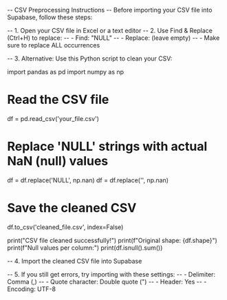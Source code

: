 -- CSV Preprocessing Instructions
-- Before importing your CSV file into Supabase, follow these steps:

-- 1. Open your CSV file in Excel or a text editor
-- 2. Use Find & Replace (Ctrl+H) to replace:
--    - Find: "NULL"
--    - Replace: (leave empty)
--    - Make sure to replace ALL occurrences

-- 3. Alternative: Use this Python script to clean your CSV:

import pandas as pd
import numpy as np

# Read the CSV file
df = pd.read_csv('your_file.csv')

# Replace 'NULL' strings with actual NaN (null) values
df = df.replace('NULL', np.nan)
df = df.replace('', np.nan)

# Save the cleaned CSV
df.to_csv('cleaned_file.csv', index=False)

print("CSV file cleaned successfully!")
print(f"Original shape: {df.shape}")
print(f"Null values per column:")
print(df.isnull().sum())

-- 4. Import the cleaned CSV file into Supabase

-- 5. If you still get errors, try importing with these settings:
--    - Delimiter: Comma (,)
--    - Quote character: Double quote (")
--    - Header: Yes
--    - Encoding: UTF-8
